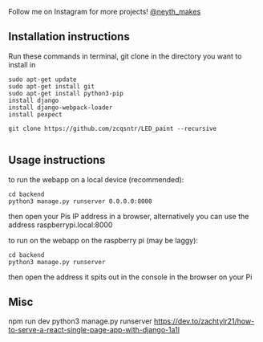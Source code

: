 Follow me on Instagram for more projects! [@neyth_makes](http://instagram.com/neyth_makes/)

## Installation instructions 

Run these commands in terminal, git clone in the directory you want to install in

```console
sudo apt-get update
sudo apt-get install git
sudo apt-get install python3-pip
install django
install django-webpack-loader
install pexpect

git clone https://github.com/zcqsntr/LED_paint --recursive


```

## Usage instructions

to run the webapp on a local device (recommended):

```console
cd backend 
python3 manage.py runserver 0.0.0.0:8000
```

then open your Pis IP address in a browser, alternatively you can use the address raspberrypi.local:8000

to run on the webapp on the raspberry pi (may be laggy):
```console
cd backend 
python3 manage.py runserver 
```
then open the address it spits out in the console in the browser on your Pi


## Misc
npm run dev
python3 manage.py runserver
https://dev.to/zachtylr21/how-to-serve-a-react-single-page-app-with-django-1a1l
